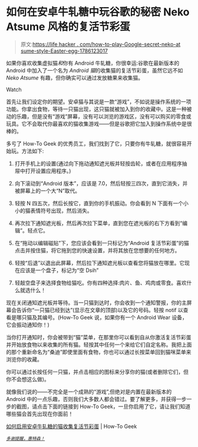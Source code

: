 # 如何在安卓牛轧糖中玩谷歌的秘密 Neko Atsume 风格的复活节彩蛋

> 原文:[https://life hacker . com/how-to-play-Google-secret-neko-at sume-style-Easter-egg-1786123017](https://lifehacker.com/how-to-play-googles-secret-neko-atsume-style-easter-egg-1786123017)

如果你喜欢收集虚拟猫*和*你有 Android 牛轧糖，你很幸运:谷歌在最新版本的 Android 中加入了一个名为 *Android 猫*的收集猫的复活节彩蛋，虽然它远不如 *Neko Atsume* 有趣，但你确实可以通过发放糖果来收集猫。

Watch

首先让我们设定你的期望。安卓猫与其说是一款“游戏”，不如说是操作系统的一项功能。你拿出食物，等待一只猫出现，这只猫就被加入到你的收藏中。这是一种被动的乐趣，但是没有“游戏”屏幕，没有可以浏览的游戏区，没有可以购买的零食或玩具。它不会取代你最喜欢的猫收集游戏——但是谷歌把它加入到操作系统中是很棒的。

多亏了 How-To Geek 的优秀员工，我们找到了它，只要你有牛轧糖，就很容易开始玩。方法如下:

1.  打开手机上的设置(通过向下拖动通知遮光板并轻按齿轮，或者在应用程序抽屉中打开设置应用程序。)

2.  向下滚动到“Android 版本”，应该是 7.0，然后轻按三四次，直到它消失，并被屏幕上的一个大“N”取代。

3.  轻按 N 四五次，然后长按它，直到你的手机振动。你会看到 N 下面有一个小小的猫表情符号出现，然后消失。

4.  再次拉下通知遮光板，然后再次拉下菜单，直到您在遮光板的右下方看到“编辑”。轻点它。

5.  在“拖动以编辑磁贴”下，您应该会看到一只标记为“Android 复活节彩蛋”的猫点击并按住猫，将它拖到您的快速设置，并将其放在您想要的任何地方。

6.  轻按“后退”以退出此屏幕，然后拉下通知遮光板以查看您将猫放在哪里。它现在应该是一个盘子，标记为“空 Dsih”

7.  轻敲空盘子来选择食物给猫吃。你有四种选择:肉片、鱼、鸡肉或零食。喜欢什么就选什么！

现在关闭通知遮光板并等待。当一只猫到达时，你会收到一个通知警报，你的主屏幕会告诉你“一只猫已经到达”(显示在文章的顶部)以及它的号码。轻按 notif 以查看是哪只猫及其编号。(How-To Geek 说，如果你有一个 Android Wear 设备，它会振动通知你！)

当你打开通知时，你会被带到“猫”菜单，在那里你可以看到自从你激活复活节彩蛋并开始放食物以来收集的所有猫。轻按其中任何一个来给它们自定名称。我把上面的那个重新命名为“桑迪”即使里面有食物，你也可以通过长按菜单回到猫咪菜单来浏览你的收藏。

你可以通过长按任何一只猫，并点击相应的图标来分享你的猫(或者删除它们，但你不会想这么做)。

就像我们说的——不完全是一个成熟的“游戏”,但绝对是内置在最新版本的 Android 中的一点乐趣，否则我们大多数人都会错过。要了解更多，并获得一步一步的截图，请点击下面的链接到 How-To Geek，一旦你启用了它，请让我们知道哪些猫会首先出现在你面前！

[如何启用安卓牛轧糖的猫收集复活节彩蛋](http://www.howtogeek.com/269207/how-to-enable-android-nougats-cat-collecting-easter-egg/) | How-To Geek

[<small>*多谢提醒，惠特森！*</small>](https://twitter.com/WhitsonGordon/status/771743828306911232)